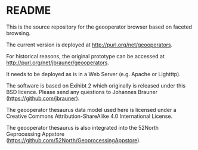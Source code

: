# README #

This is the source repository for the geooperator browser based on faceted browsing.

The current version is deployed at http://purl.org/net/geooperators.

For historical reasons, the original prototype can be accessed at http://purl.org/net/jbrauner/geooperators.

It needs to be deployed as is in a Web Server (e.g. Apache or Lightttp).

The software is based on Exihibt 2 which originally is released under this BSD licence.
Please send any questions to Johannes Brauner (https://github.com/jbrauner).

The geooperator thesaurus data model used here is licensed under a Creative Commons Attribution-ShareAlike 4.0 International License.

The geooperator thesaurus is also integrated into the 52North Geprocessing Appstore (https://github.com/52North/GeoprocessingAppstore).

